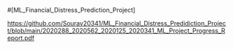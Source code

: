 #[ML_Financial_Distress_Prediction_Project]

https://github.com/Sourav20341/ML_Financial_Distress_Predidiction_Project/blob/main/2020288_2020562_2020125_2020341_ML_Project_Progress_Report.pdf

